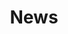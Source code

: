 ---
title: News
description: 'News from Private John Allen National Fish Hatchery.'
query: 'Private John Allen National Fish Hatchery'
section: news
type: field-station
facebook: pvtjohnallennfh
nav: News
tags:
    - 'Private John Allen National Fish Hatchery'
updated: 'August 30th, 2018'
---